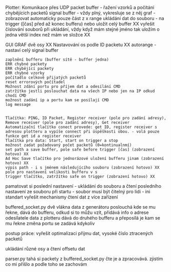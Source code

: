 Plotter:
Komunikace přes UDP
packet buffer - řažení vzorků a počítání chybějících packetů 
signal buffer - vždy plný, vykresluje se z něj graf - zobrazovat automaticky pouze část z x range
ukládání dat do souboru - na trigger ([čas] před až konec bufferu) nebo uložit celý buffer XX
vyřešit číslování souborů při ukládání, vždy když mám stejné jméno tak uložím o jedna větší index než mám ve složce XX

GUI
	GRAF
		dvě osy XX
		Nastavování os podle ID packetu XX
		autorange - nastaví celý signal buffer
		
	zaplnění bufferu (buffer sítě - buffer jedna) 
	ERR chybné packety
	ERR chybějící packety 
	ERR chybné vzorky
	počítadlo celkově přijatých packetů 
	reset errorových počítadel
	Možnost zdání portu pro příjem dat a odesílání CMD
	zatržítko jestli poslouchat data na všech IP nebo jen na IP odkud chodí CMD 
	možnost zadání ip a portu kam se posílají CMD
	log message 
	
	
	Tlačítka: PING, ID Packet, Register receiver (pole pro zadání adresy), Remove receiver (pole pro zadání adresy), Get receiver
	Automatizační tlačítko conect provede: get ID, register receiver s adresou plotteru a vypíše connect při úspěškosti obou. - volá pouze funkce get id a register receiver
	Tlačítka pro data: Start, start on trigger a stop 
	možnost zadat požadovaný počet packetů (0=kontinualnmí)
	set path a save buffer, pole safe before trigger [čas] (zobrazení hotovo) XX
	Ad Hoc Save tlačítko pro jednorázové uložení bufferu jinam (zobrazení hotovo) XX
	výpis path - i s jménem následujícího souboru (zobrazení hotovo) XX
	pole pro nastavení velikosti bufferu v s 
	trigger tlačítko, zatržítko safe on trigger (zobrazení hotovo) XX



pamatovat si poslední nastavení - ukládání do souboru a čtení posledního nastavení ze souboru při startu - soubor musí být čitelný pro lidi - ini standart 
vyřešit mechanismy čtení dat z více zařízení
	
buffered_socket.py
dvě vlákna
data z generátoru poslouchá kde se mu řekne, dává do bufferu, odkud si to můžu vzít, přidává info o adrese odesílatele
data z plotteru dává do druhého bufferu a přeposílá je kam se mu řekne
změna portu se zadává kdykoliv 
		
postup práce:
vyřešit optimalizaci přijmu dat, vysoké číslo ztracených packetů


ukládání
různé osy a čtení offsetu dat

	


parser.py
tahá si packety z buffered_socket.py čte je a zpracovává. zjistím co mi přišlo a podle toho se zachovám




	